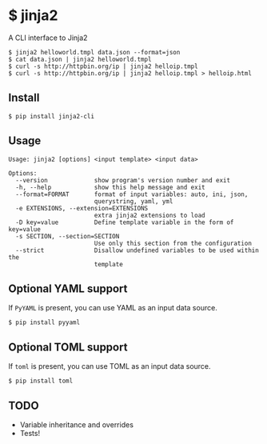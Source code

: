 # $ jinja2
A CLI interface to Jinja2
```
$ jinja2 helloworld.tmpl data.json --format=json
$ cat data.json | jinja2 helloworld.tmpl
$ curl -s http://httpbin.org/ip | jinja2 helloip.tmpl
$ curl -s http://httpbin.org/ip | jinja2 helloip.tmpl > helloip.html
```

## Install
`$ pip install jinja2-cli`

## Usage
```
Usage: jinja2 [options] <input template> <input data>

Options:
  --version             show program's version number and exit
  -h, --help            show this help message and exit
  --format=FORMAT       format of input variables: auto, ini, json,
                        querystring, yaml, yml
  -e EXTENSIONS, --extension=EXTENSIONS
                        extra jinja2 extensions to load
  -D key=value          Define template variable in the form of key=value
  -s SECTION, --section=SECTION
                        Use only this section from the configuration
  --strict              Disallow undefined variables to be used within the
                        template
```

## Optional YAML support
If `PyYAML` is present, you can use YAML as an input data source.

`$ pip install pyyaml`

## Optional TOML support
If `toml` is present, you can use TOML as an input data source.

`$ pip install toml`

## TODO
 * Variable inheritance and overrides
  * Tests!
